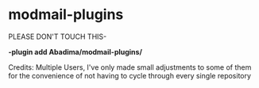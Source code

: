 # modmail-plugins

PLEASE DON'T TOUCH THIS-

**-plugin add Abadima/modmail-plugins/**




Credits: Multiple Users, I've only made small adjustments to some of them for the convenience of not having to cycle through every single repository
